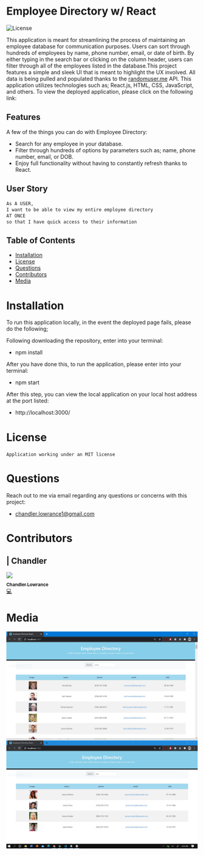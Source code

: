 # Employee Directory w/ React

![License](https://img.shields.io/badge/License-MIT-black.svg)

This application is meant for streamlining the process of maintaining an employee database for communication purposes. Users can sort through hundreds of employees by name, phone number, email, or date of birth. By either typing in the search bar or clicking on the column header, users can filter through all of the employees listed in the database.This project features a simple and sleek UI that is meant to highlight the UX involved. All data is being pulled and populated thanks to the [randomuser.me](https://randomuser.me/) API. This application utilizes technologies such as; React.js, HTML, CSS, JavaScript, and others. To view the deployed application, please click on the following link:

## Features

A few of the things you can do with Employee Directory:

* Search for any employee in your database.
* Filter through hundreds of options by parameters such as; name, phone number, email, or DOB.
* Enjoy full functionality without having to constantly refresh thanks to React.

## User Story

```
As A USER, 
I want to be able to view my entire employee directory
AT ONCE
so that I have quick access to their information

```

## Table of Contents


* [Installation](#installation)
* [License](#license)
* [Questions](#questions)
* [Contributors](#contributors)
* [Media](#media)

# Installation

To run this application locally, in the event the deployed page fails, please do the following;

Following downloading the repository, enter into your terminal:
- npm install

After you have done this, to run the application, please enter into your terminal: 
- npm start

After this step, you can view the local application on your local host address at the port listed:
- http://localhost:3000/

# License

`Application working under an MIT license`

# Questions

Reach out to me via email regarding any questions or concerns with this project:
- chandler.lowrance1@gmail.com


# Contributors

| Chandler
------------ 

[<img src="https://avatars0.githubusercontent.com/u/65209786?s=400&u=cb17a056cc6e4ab1216a4b19a6d190d5a6727651&v=4" width="100px;"/><br /><sub><b>Chandler Lowrance</b></sub>](https://github.com/Chandler8)<br />[💻](https://github.com/Chandler8?tab=repositories "Repositories")

# Media

![](/public/preview1.JPG)
![](/public/preview2.JPG)
